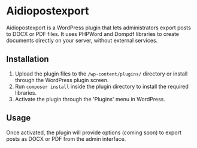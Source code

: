 # Aidiopostexport

Aidiopostexport is a WordPress plugin that lets administrators export posts to DOCX or PDF files. It uses PHPWord and Dompdf libraries to create documents directly on your server, without external services.

## Installation
1. Upload the plugin files to the `/wp-content/plugins/` directory or install through the WordPress plugin screen.
2. Run `composer install` inside the plugin directory to install the required libraries.
3. Activate the plugin through the 'Plugins' menu in WordPress.

## Usage
Once activated, the plugin will provide options (coming soon) to export posts as DOCX or PDF from the admin interface.
